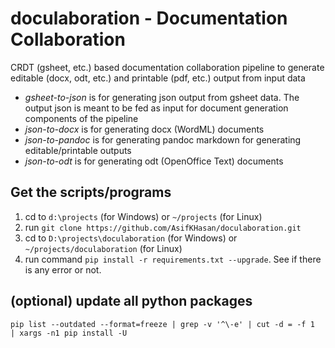 # doculaboration - Documentation Collaboration
CRDT (gsheet, etc.) based documentation collaboration pipeline to generate editable (docx, odt, etc.) and printable (pdf, etc.) output from input data

* *gsheet-to-json* is for generating json output from gsheet data. The output json is meant to be fed as input for document generation components of the pipeline
* *json-to-docx* is for generating docx (WordML) documents
* *json-to-pandoc* is for generating pandoc markdown for generating editable/printable outputs
* *json-to-odt* is for generating odt (OpenOffice Text) documents

## Get the scripts/programs
1. cd to ```d:\projects``` (for Windows) or ```~/projects``` (for Linux)
2. run ```git clone https://github.com/AsifKHasan/doculaboration.git```
3. cd to ```D:\projects\doculaboration``` (for Windows) or ```~/projects/doculaboration``` (for Linux)
4. run command ```pip install -r requirements.txt --upgrade```. See if there is any error or not.

## (optional) update all python packages
```
pip list --outdated --format=freeze | grep -v '^\-e' | cut -d = -f 1  | xargs -n1 pip install -U
```
